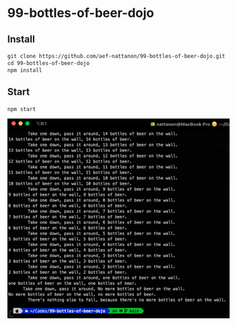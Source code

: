 # 99-bottles-of-beer-dojo
## Install

```
git clone https://github.com/aef-nattanon/99-bottles-of-beer-dojo.git
cd 99-bottles-of-beer-dojo
npm install
```

## Start
```
npm start
```
![alt text](./img1.png)